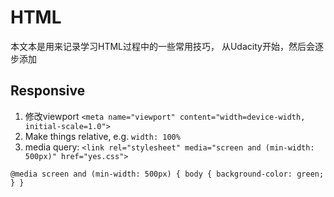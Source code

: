 # HTML
本文本是用来记录学习HTML过程中的一些常用技巧， 从Udacity开始，然后会逐步添加

## Responsive
1. 修改viewport `<meta name="viewport" content="width=device-width, initial-scale=1.0">`
2. Make things relative, e.g. `width: 100%`
3. media query: 
`<link rel="stylesheet" media="screen and (min-width: 500px)" href="yes.css">`
> 
`@media screen and (min-width: 500px) {
  body { background-color: green; }
}`
